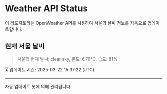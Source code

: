 
# Weather API Status

이 리포지토리는 OpenWeather API를 사용하여 서울의 날씨 정보를 자동으로 업데이트합니다.

## 현재 서울 날씨
> 서울의 현재 날씨: clear sky, 온도: 6.76°C, 습도: 81%

⏳ 업데이트 시간: 2025-03-22 15:37:22 (UTC)

---
자동 업데이트 봇에 의해 관리됩니다.
